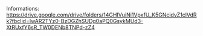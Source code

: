Informations: https://drive.google.com/drive/folders/14GHIVuiNi1VpxfU_K5GNcidvZ1clVdRk?fbclid=IwAR2TYz0-BzDGZhSUDg0aPQ0GsykMUd3-XtRUxfY6sR_TW0DENb8TNPd-zZ4
